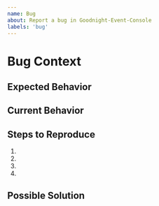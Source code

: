 ```yaml
---
name: Bug
about: Report a bug in Goodnight-Event-Console
labels: 'bug'
---
```


# Bug Context

<!--- 簡述問題 -->

## Expected Behavior

<!--- 描述該功能應該有的行為 -->

## Current Behavior

<!--- 描述該 bug 造成的非預期行為？ -->

## Steps to Reproduce

<!--- 請給一些明確重現的步驟、Code -->

1.
2.
3.
4.

## Possible Solution

<!--- 非必要，但盡量提出一些解法或方向 -->
